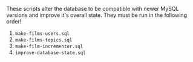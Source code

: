 These scripts alter the database to be compatible with newer MySQL versions and improve it's overall state. They must be run in the following order!

1. `make-films-users.sql`
1. `make-films-topics.sql`
1. `make-film-incrementor.sql`
1. `improve-database-state.sql`
